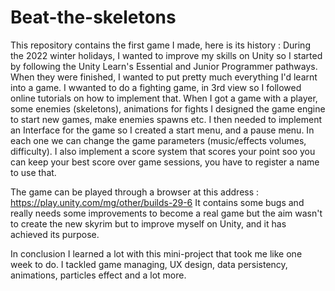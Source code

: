 # Beat-the-skeletons
This repository contains the first game I made, here is its history :
During the 2022 winter holidays, I wanted to improve my skills on Unity so I started by following the Unity Learn's Essential and Junior Programmer pathways. 
When they were finished, I wanted to put pretty much everything I'd learnt into a game. I wwanted to do a fighting game, in 3rd view so I followed online tutorials on how to implement that.
When I got a game with a player, some enemies (skeletons), animations for fights I designed the game engine to start new games, make enemies spawns etc.
I then needed to implement an Interface for the game so I created a start menu, and a pause menu. In each one we can change the game parameters (music/effects volumes, difficulty).
I also implement a score system that scores your point soo you can keep your best score over game sessions, you have to register a name to use that.

The game can be played through a browser at this address : https://play.unity.com/mg/other/builds-29-6
It contains some bugs and really needs some improvements to become a real game but the aim wasn't to create the new skyrim but to improve myself on Unity, and it has achieved its purpose.

In conclusion I learned a lot with this mini-project that took me like one week to do. I tackled game managing, UX design, data persistency, animations, particles effect and a lot more.

